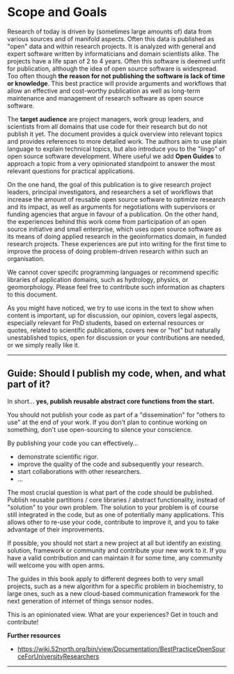 # Scope and Goals

Research of today is driven by (sometimes large amounts of) data from various sources and of manifold aspects. Often this data is published as "open" data and within research projects. It is analyzed with general and expert software written by informaticians and domain scientists alike. The projects have a life span of 2 to 4 years. Often this software is deemed unfit for publication, although the idea of open source software is widespread. Too often though **the reason for not publishing the software is lack of time or knowledge**. This best practice will provide arguments and workflows that allow an effective and cost-worthy publication as well as long-term maintenance and management of research software as open source software.

The **target audience** are project managers, work group leaders, and scientists from all domains that use code for their research but do not publish it yet. The document provides a quick overview into relevant topics and provides references to more detailed work. The authors aim to use plain language to explain technical topics, but also introduce you to the "lingo" of open source software development. Where useful we add **<i class="octicon octicon-megaphone"></i> Open Guides** to approach a topic from a very opinionated standpoint to answer the most relevant questions for practical applications.

On the one hand, the goal of this publication is to give research project leaders, principal investigators, and researchers a set of workflows that increase the amount of reusable open source software to optimize research and its impact, as well as arguments for negotiations with supervisors or funding agencies that argue in favour of a publication.
On the other hand, the experiences behind this work come from participation of an open source initiative and small enterprise, which uses open source software as its means of doing applied research in the geoinformatics domain, in funded research projects. These experiences are put into writing for the first time to improve the process of doing problem-driven research within such an organisation.

We cannot cover specifc programming languages or recommend specific libraries of application domains, such as hydrology, physics, or geomorphology. Please feel free to <i class="octicon octicon-comment-discussion"></i> contribute such information as chapters to this document.

<!-- https://octicons.github.com/ -->
As you might have noticed, we try to use icons in the text to show when content is <i class="octicon octicon-alert"></i> important, up for <i class="octicon octicon-comment-discussion"></i> discussion, our <i class="octicon octicon-megaphone"></i> opinion, covers <i class="octicon octicon-law"></i> legal aspects, especially relevant for <i class="octicon octicon-mortar-board"></i> PhD students, based on <i class="octicon octicon-link-external"></i> external resources or <i class="octicon octicon-quote"></i> quotes, related to <i class="octicon octicon-pencil"></i> scientific publications, covers <i class="octicon octicon-pulse"></i> new or <i class="octicon octicon-flame"></i> "hot" but naturally unestablished topics, <i class="octicon octicon-comment-discussion"></i> open for discussion or your contributions are needed, or we simply <i class="octicon octicon-heart"></i> really like it.

<!-- http://styleguide.gitbook.com/ -->

---

## <i class="octicon octicon-megaphone"></i> Guide: Should I publish my code, when, and what part of it?</h3>

In short... <b>yes, publish reusable abstract core functions from the start.</b>

You should not publish your code as part of a "dissemination" for "others to use" at the end of your work. If you don't plan to continue working on something, don't use open-sourcing to silence your conscience.
        
By publishing your code you can effectively...
* demonstrate scientific rigor.
* improve the quality of the code and subsequently your research.
* start collaborations with other researchers.
* ...

The most crucial question is what part of the code should be published. Publish reusable partitions / core libraries / abstract functionality, instead of "solution" to your own problem. The solution to your problem is of course still integrated in the code, but as one of potentially many applications. This allows other to re-use your code, contribute to improve it, and you to take advantage of their improvements.

If possible, you should not start a new project at all but identify an existing solution, framework or community and contribute your new work to it. If you have a valid contribution and can maintain it for some time, any community will welcome you with open arms.
        
The guides in this book apply to different degrees both to very small projects, such as a new algorithm for a specific problem in biochemistry, to large ones, such as a new cloud-based communication framework for the next generation of internet of things sensor nodes.

<i class="octicon octicon-comment-discussion"></i> This is an opinionated view. What are your experiences? Get in touch and contribute!</p>

**Further resources**
* https://wiki.52north.org/bin/view/Documentation/BestPracticeOpenSourceForUniversityResearchers

---